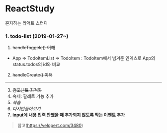 # ReactStudy
혼자하는 리액트 스터디

### 1. todo-list (2019-01-27~)
1. ~~handleToggele() 이해~~
- App => TodoItemList => TodoItem
 : TodoItem에서 넘겨준 인덱스로 App의 status.todos의 id와 비교 
2. ~~handleCreate() 이해~~
---
3. ~~컴포넌트 최적화~~
4. 숙제: 팔레트 기능 추가
5. *복습*
6. *다시만들어보기*
7. **input에 내용 입력 안했을 때 추가되지 않도록 막는 이벤트 추가**

> 참고(https://velopert.com/3480)

